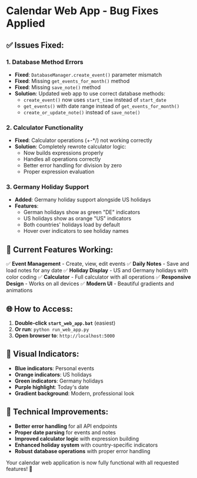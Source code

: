 # Calendar Web App - Bug Fixes Applied

## ✅ **Issues Fixed:**

### 1. **Database Method Errors**
- **Fixed**: `DatabaseManager.create_event()` parameter mismatch
- **Fixed**: Missing `get_events_for_month()` method
- **Fixed**: Missing `save_note()` method
- **Solution**: Updated web app to use correct database methods:
  - `create_event()` now uses `start_time` instead of `start_date`
  - `get_events()` with date range instead of `get_events_for_month()`
  - `create_or_update_note()` instead of `save_note()`

### 2. **Calculator Functionality**
- **Fixed**: Calculator operations (+-*/) not working correctly
- **Solution**: Completely rewrote calculator logic:
  - Now builds expressions properly
  - Handles all operations correctly
  - Better error handling for division by zero
  - Proper expression evaluation

### 3. **Germany Holiday Support**
- **Added**: Germany holiday support alongside US holidays
- **Features**:
  - German holidays show as green "DE" indicators
  - US holidays show as orange "US" indicators
  - Both countries' holidays load by default
  - Hover over indicators to see holiday names

## 🎯 **Current Features Working:**

✅ **Event Management** - Create, view, edit events
✅ **Daily Notes** - Save and load notes for any date
✅ **Holiday Display** - US and Germany holidays with color coding
✅ **Calculator** - Full calculator with all operations
✅ **Responsive Design** - Works on all devices
✅ **Modern UI** - Beautiful gradients and animations

## 🌐 **How to Access:**

1. **Double-click `start_web_app.bat`** (easiest)
2. **Or run**: `python run_web_app.py`
3. **Open browser to**: `http://localhost:5000`

## 🎨 **Visual Indicators:**

- **Blue indicators**: Personal events
- **Orange indicators**: US holidays
- **Green indicators**: Germany holidays
- **Purple highlight**: Today's date
- **Gradient background**: Modern, professional look

## 🔧 **Technical Improvements:**

- **Better error handling** for all API endpoints
- **Proper date parsing** for events and notes
- **Improved calculator logic** with expression building
- **Enhanced holiday system** with country-specific indicators
- **Robust database operations** with proper error handling

Your calendar web application is now fully functional with all requested features! 🎉

